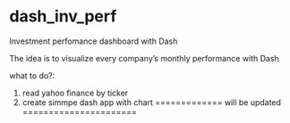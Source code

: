 # dash_inv_perf
Investment perfomance dashboard with Dash

The idea is to visualize every company’s monthly performance with Dash


what to do?:
1) read yahoo finance by ticker
2) create simmpe dash app with chart
============= will be updated ======================




